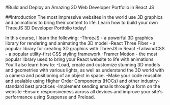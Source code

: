 #Build and Deploy an Amazing 3D Web Developer Portfolio in React JS

##Introduction
The most impressive websites in the world use 3D graphics and animations to bring their content to life. Learn how to build your own ThreeJS 3D Developer Portfolio today!

In this course, I learn the following:
-ThreeJS - a powerful 3D graphics library for rendering and animating the 3D model
-React Three Fiber - a popular library for creating 3D graphics with ThreeJS in React
-TailwindCSS - a popular utility-first CSS styling framework
-Framer Motion - the most popular library used to bring your React website to life with animations
You'll also learn how to:
-Load, create and customize stunning 3D models and geometries with various lights, as well as understand the 3D world with a camera and positioning of an object in space.
-Make your code reusable and scalable using Higher Order Components (HOCs) and other industry-standard best practices
-Implement sending emails through a form on the website
-Ensure responsiveness across all devices and improve your site's performance using Suspense and Preload.
